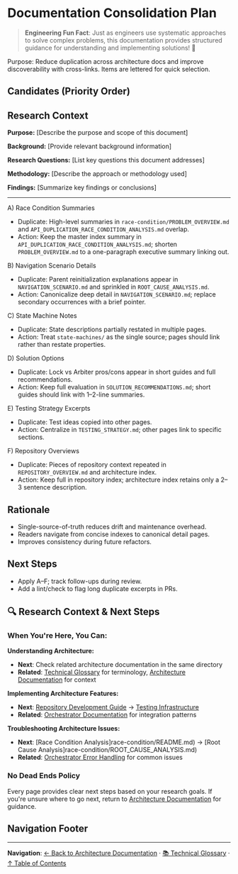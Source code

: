# Documentation Consolidation Plan

> **Engineering Fun Fact**: Just as engineers use systematic approaches to solve complex problems, this documentation provides structured guidance for understanding and implementing solutions! 🔧

Purpose: Reduce duplication across architecture docs and improve discoverability with cross-links.
Items are lettered for quick selection.

## Candidates (Priority Order)

## Research Context

**Purpose:** \[Describe the purpose and scope of this document]

**Background:** \[Provide relevant background information]

**Research Questions:** \[List key questions this document addresses]

**Methodology:** \[Describe the approach or methodology used]

**Findings:** \[Summarize key findings or conclusions]

---

A) Race Condition Summaries

- Duplicate: High-level summaries in `race-condition/PROBLEM_OVERVIEW.md` and
  `API_DUPLICATION_RACE_CONDITION_ANALYSIS.md` overlap.
- Action: Keep the master index summary in `API_DUPLICATION_RACE_CONDITION_ANALYSIS.md`; shorten
  `PROBLEM_OVERVIEW.md` to a one-paragraph executive summary linking out.

B) Navigation Scenario Details

- Duplicate: Parent reinitialization explanations appear in `NAVIGATION_SCENARIO.md` and sprinkled
  in `ROOT_CAUSE_ANALYSIS.md`.
- Action: Canonicalize deep detail in `NAVIGATION_SCENARIO.md`; replace secondary occurrences with a
  brief pointer.

C) State Machine Notes

- Duplicate: State descriptions partially restated in multiple pages.
- Action: Treat `state-machines/` as the single source; pages should link rather than restate
  properties.

D) Solution Options

- Duplicate: Lock vs Arbiter pros/cons appear in short guides and full recommendations.
- Action: Keep full evaluation in `SOLUTION_RECOMMENDATIONS.md`; short guides should link with
  1–2-line summaries.

E) Testing Strategy Excerpts

- Duplicate: Test ideas copied into other pages.
- Action: Centralize in `TESTING_STRATEGY.md`; other pages link to specific sections.

F) Repository Overviews

- Duplicate: Pieces of repository context repeated in `REPOSITORY_OVERVIEW.md` and architecture
  index.
- Action: Keep full in repository index; architecture index retains only a 2–3 sentence description.

## Rationale

- Single-source-of-truth reduces drift and maintenance overhead.
- Readers navigate from concise indexes to canonical detail pages.
- Improves consistency during future refactors.

## Next Steps

- Apply A–F; track follow-ups during review.
- Add a lint/check to flag long duplicate excerpts in PRs.

## 🔍 Research Context & Next Steps

### When You're Here, You Can:

**Understanding Architecture:**

- **Next**: Check related architecture documentation in the same directory
- **Related**: [Technical Glossary](../GLOSSARY.md) for terminology,
  [Architecture Documentation](README.md) for context

**Implementing Architecture Features:**

- **Next**: [Repository Development Guide](../architecture/repository/DEVELOPMENT_GUIDE.md) →
  [Testing Infrastructure](../architecture/repository/TESTING_INFRASTRUCTURE.md)
- **Related**: [Orchestrator Documentation](../orchestrator/README.md) for integration patterns

**Troubleshooting Architecture Issues:**

- **Next**: [Race Condition Analysis]race-condition/README.md) →
  [Root Cause Analysis]race-condition/ROOT_CAUSE_ANALYSIS.md)
- **Related**: [Orchestrator Error Handling](../orchestrator/ORCHESTRATOR_ERROR_HANDLING.md) for
  common issues

### No Dead Ends Policy

Every page provides clear next steps based on your research goals. If you're unsure where to go
next, return to [Architecture Documentation](README.md) for guidance.

## Navigation Footer

---

**Navigation**: [← Back to Architecture Documentation](README.md) ·
[📚 Technical Glossary](../GLOSSARY.md) · [↑ Table of Contents](#-research-context--next-steps)
